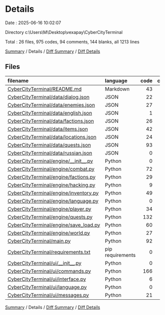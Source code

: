 # Details

Date : 2025-06-16 10:02:07

Directory c:\\Users\\M\\Desktop\\vexapay\\CyberCityTerminal

Total : 26 files,  975 codes, 94 comments, 144 blanks, all 1213 lines

[Summary](results.md) / Details / [Diff Summary](diff.md) / [Diff Details](diff-details.md)

## Files
| filename | language | code | comment | blank | total |
| :--- | :--- | ---: | ---: | ---: | ---: |
| [CyberCityTerminal/README.md](/CyberCityTerminal/README.md) | Markdown | 43 | 0 | 12 | 55 |
| [CyberCityTerminal/data/dialog.json](/CyberCityTerminal/data/dialog.json) | JSON | 22 | 0 | 0 | 22 |
| [CyberCityTerminal/data/enemies.json](/CyberCityTerminal/data/enemies.json) | JSON | 27 | 0 | 1 | 28 |
| [CyberCityTerminal/data/english.json](/CyberCityTerminal/data/english.json) | JSON | 1 | 0 | 1 | 2 |
| [CyberCityTerminal/data/factions.json](/CyberCityTerminal/data/factions.json) | JSON | 26 | 0 | 1 | 27 |
| [CyberCityTerminal/data/items.json](/CyberCityTerminal/data/items.json) | JSON | 42 | 0 | 1 | 43 |
| [CyberCityTerminal/data/locations.json](/CyberCityTerminal/data/locations.json) | JSON | 24 | 0 | 1 | 25 |
| [CyberCityTerminal/data/quests.json](/CyberCityTerminal/data/quests.json) | JSON | 93 | 0 | 0 | 93 |
| [CyberCityTerminal/data/russian.json](/CyberCityTerminal/data/russian.json) | JSON | 0 | 0 | 1 | 1 |
| [CyberCityTerminal/engine/\_\_init\_\_.py](/CyberCityTerminal/engine/__init__.py) | Python | 0 | 0 | 1 | 1 |
| [CyberCityTerminal/engine/combat.py](/CyberCityTerminal/engine/combat.py) | Python | 72 | 8 | 14 | 94 |
| [CyberCityTerminal/engine/factions.py](/CyberCityTerminal/engine/factions.py) | Python | 29 | 3 | 7 | 39 |
| [CyberCityTerminal/engine/hacking.py](/CyberCityTerminal/engine/hacking.py) | Python | 9 | 5 | 4 | 18 |
| [CyberCityTerminal/engine/inventory.py](/CyberCityTerminal/engine/inventory.py) | Python | 49 | 5 | 10 | 64 |
| [CyberCityTerminal/engine/language.py](/CyberCityTerminal/engine/language.py) | Python | 0 | 0 | 1 | 1 |
| [CyberCityTerminal/engine/player.py](/CyberCityTerminal/engine/player.py) | Python | 34 | 2 | 7 | 43 |
| [CyberCityTerminal/engine/quests.py](/CyberCityTerminal/engine/quests.py) | Python | 132 | 26 | 30 | 188 |
| [CyberCityTerminal/engine/save\_load.py](/CyberCityTerminal/engine/save_load.py) | Python | 60 | 9 | 14 | 83 |
| [CyberCityTerminal/engine/world.py](/CyberCityTerminal/engine/world.py) | Python | 27 | 5 | 6 | 38 |
| [CyberCityTerminal/main.py](/CyberCityTerminal/main.py) | Python | 92 | 13 | 15 | 120 |
| [CyberCityTerminal/requirements.txt](/CyberCityTerminal/requirements.txt) | pip requirements | 0 | 0 | 1 | 1 |
| [CyberCityTerminal/ui/\_\_init\_\_.py](/CyberCityTerminal/ui/__init__.py) | Python | 0 | 0 | 1 | 1 |
| [CyberCityTerminal/ui/commands.py](/CyberCityTerminal/ui/commands.py) | Python | 166 | 9 | 6 | 181 |
| [CyberCityTerminal/ui/interface.py](/CyberCityTerminal/ui/interface.py) | Python | 6 | 2 | 2 | 10 |
| [CyberCityTerminal/ui/language.py](/CyberCityTerminal/ui/language.py) | Python | 0 | 0 | 1 | 1 |
| [CyberCityTerminal/ui/messages.py](/CyberCityTerminal/ui/messages.py) | Python | 21 | 7 | 6 | 34 |

[Summary](results.md) / Details / [Diff Summary](diff.md) / [Diff Details](diff-details.md)